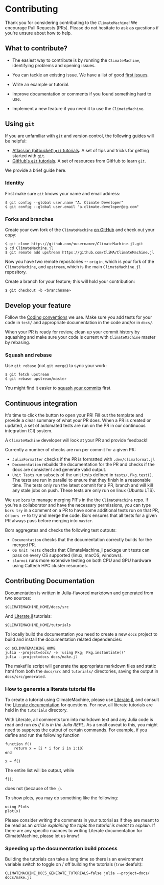 # Contributing

Thank you for considering contributing to the `ClimateMachine`! We encourage
Pull Requests (PRs). Please do not hesitate to ask as questions if you're
unsure about how to help.

## What to contribute?

- The easiest way to contribute is by running the `ClimateMachine`, identifying
  problems and opening issues.

- You can tackle an existing issue. We have a list of good [first
  issues](https://github.com/CliMA/ClimateMachine.jl/issues?q=is%3Aopen+is%3Aissue+label%3A%22good+first+issue%22).

- Write an example or tutorial.

- Improve documentation or comments if you found something hard to use.

- Implement a new feature if you need it to use the `ClimateMachine`.

## Using `git`

If you are unfamiliar with `git` and version control, the following guides
will be helpful:

- [Atlassian (bitbucket) `git`
  tutorials](https://www.atlassian.com/git/tutorials). A set of tips and tricks
  for getting started with `git`.
- [GitHub's `git` tutorials](https://try.github.io/). A set of resources from
  GitHub to learn `git`.

We provide a brief guide here.

### Identity

First make sure `git` knows your name and email address:

```
$ git config --global user.name "A. Climate Developer"
$ git config --global user.email "a.climate.developer@eg.com"
```

### Forks and branches

Create your own fork of the `ClimateMachine` [on
GitHub](https://github.com/CliMA/ClimateMachine.jl) and check out your copy:

```
$ git clone https://github.com/<username>/ClimateMachine.jl.git
$ cd ClimateMachine.jl
$ git remote add upstream https://github.com/CliMA/ClimateMachine.jl
```

Now you have two remote repositories -- `origin`, which is your fork of the
`ClimateMachine`, and `upstream`, which is the main `ClimateMachine.jl`
repository.

Create a branch for your feature; this will hold your contribution:

```
$ git checkout -b <branchname>
```

## Develop your feature

Follow the [Coding conventions](@ref) we use. Make sure you add tests
for your code in `test/` and appropriate documentation in the code and/or
in `docs/`.

When your PR is ready for review, clean up your commit history by squashing
and make sure your code is current with `ClimateMachine` master by rebasing.

### Squash and rebase

Use `git rebase` (not `git merge`) to sync your work:

```
$ git fetch upstream
$ git rebase upstream/master
```

You might find it easier to [squash your
commits](https://github.com/edx/edx-platform/wiki/How-to-Rebase-a-Pull-Request#squash-your-changes)
first.

## Continuous integration

It's time to click the button to open your PR! Fill out the template and
provide a clear summary of what your PR does. When a PR is created or
updated, a set of automated tests are run on the PR in our continuous
integration (CI) system.

A `ClimateMachine` developer will look at your PR and provide feedback!

Currently a number of checks are run per commit for a given PR:

- `JuliaFormatter` checks if the PR is formatted with `.dev/climaformat.jl`
- `Documentation` rebuilds the documentation for the PR and checks if the docs are consistent and generate valid output.
- `Unit Tests` run subsets of the unit tests defined in `tests/`, `Pkg.test()`.  The tests are run in parallel to ensure that they finish in a reasonable time.  The tests only run the latest commit for a PR, branch and will kill any stale jobs on push.  These tests are only run on linux (Ubuntu LTS).

We use [`bors`](https://bors.tech/) to manage merging PR's in the the `ClimateMachine` repo.
If you're a collaborator and have the necessary permissions, you can type
`bors try` in a comment on a PR to have some additional tests run on that
PR, or `bors r+` to try and merge the code.  Bors ensures that all tests
for a given PR always pass before merging into `master`.

Bors aggregates and checks the following test outputs:
- `Documentation` checks that the documentation correctly builds for the merged PR.
- `OS Unit Tests` checks that ClimateMachine.jl package unit tests can pass on every OS supported (linux, macOS, windows).
- `slurmci` runs more extensive testing on both CPU and GPU hardware using Caltech HPC cluster resources.

## Contributing Documentation

Documentation is written in Julia-flavored markdown and generated from two sources:
```
$CLIMATEMACHINE_HOME/docs/src
```
And [Literate.jl](https://fredrikekre.github.io/Literate.jl/v2/) tutorials:
```
$CLIMATEMACHINE_HOME/tutorials
```

To locally build the documentation you need to create a new `docs` project
to build and install the documentation related dependencies:

```
cd $CLIMATEMACHINE_HOME
julia --project=docs/ -e 'using Pkg; Pkg.instantiate()'
julia --project=docs docs/make.jl
```

The makefile script will generate the appropriate markdown files and
static html from both the `docs/src` and `tutorials/` directories,
saving the output in `docs/src/generated`.

### How to generate a literate tutorial file

To create a tutorial using ClimateMachine, please use
[Literate.jl](https://github.com/fredrikekre/Literate.jl),
and consult the [Literate documentation](https://fredrikekre.github.io/Literate.jl/stable/)
for questions. For now, all literate tutorials are held in
the `tutorials` directory.

With Literate, all comments turn into markdown text and any
Julia code is read and run *as if it is in the Julia REPL*.
As a small caveat to this, you might need to suppress the
output of certain commands. For example, if you define and
run the following function

```
function f()
    return x = [i * i for i in 1:10]
end

x = f()
```

The entire list will be output, while

```
f();
```

does not (because of the `;`).

To show plots, you may do something like the following:

```
using Plots
plot(x)
```

Please consider writing the comments in your tutorial as if they are meant to be read as an *article explaining the topic the tutorial is meant to explain.*
If there are any specific nuances to writing Literate documentation for ClimateMachine, please let us know!


### Speeding up the documentation build process
Building the tutorials can take a long time so there is an environment variable switch to toggle on / off building the tutorials (`true` deafult):

```
CLIMATEMACHINE_DOCS_GENERATE_TUTORIALS=false julia --project=docs/ docs/make.jl
```
